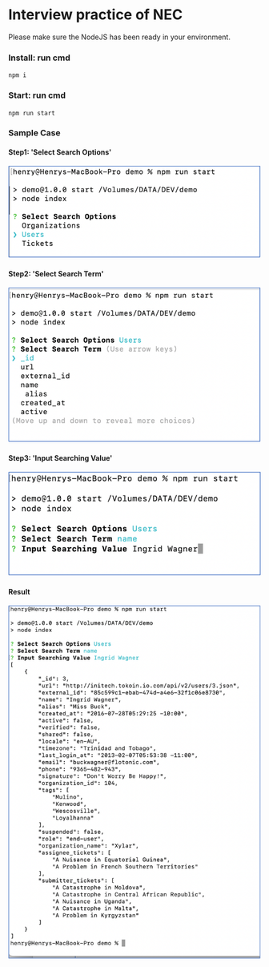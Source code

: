 # Interview practice of NEC

Please make sure the NodeJS has been ready in your environment.

### Install:  run cmd
```
npm i
```


### Start: run cmd
```
npm run start
```

### Sample Case

#### Step1: 'Select Search Options'

![alt text](images/SelectSearchOptions.png)

#### Step2: 'Select Search Term'

![alt text](images/SelectSearchTerm.png)

#### Step3: 'Input Searching Value'

![alt text](images/InputSearchingValue.png)


#### Result

![alt text](images/Result.png)
